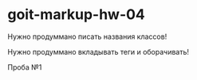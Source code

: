 # goit-markup-hw-04

Нужно продуммано писать названия классов!

Нужно продуммано вкладывать теги и оборачивать!

Проба №1
